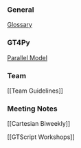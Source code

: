### General

[Glossary](GridTools-Glossary)

### GT4Py

[Parallel Model](GTScript-Parallel-model)

### Team

[[Team Guidelines]]

### Meeting Notes

[[Cartesian Biweekly]]

[[GTScript Workshops]]
